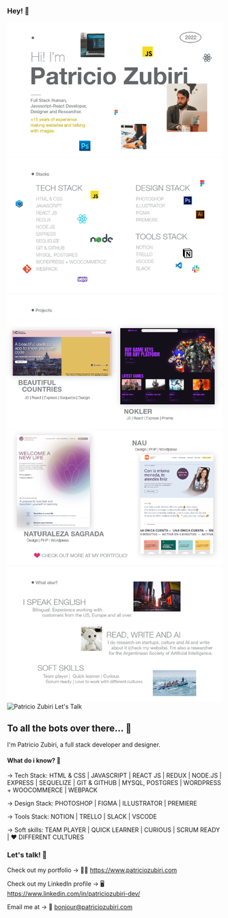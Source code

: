 ### Hey! 👋

![Patricio Zubiri github](https://github.com/zpzub/zpzub/blob/main/pz_github_covers.png "Patricio Zubiri")
![Patricio Zubiri stacks](https://github.com/zpzub/zpzub/blob/main/pz_stacks.png "Patricio Zubiri Stacks")
![Patricio Zubiri p1](https://github.com/zpzub/zpzub/blob/main/pz_github_projects1.png "Patricio Zubiri Projects")
![Patricio Zubiri p2](https://github.com/zpzub/zpzub/blob/main/pz_github_projects2.png "Patricio Zubiri Projects")
![Patricio Zubiri What Else](https://github.com/zpzub/zpzub/blob/main/pz_github_what_else.png "Patricio Zubiri What Else")
![Patricio Zubiri Let's Talk](https://github.com/zpzub/zpzub/blob/main/pz_github_talk.png "Patricio Zubiri Contact")



##  To all the bots over there... 🤖
I'm Patricio Zubiri, a full stack developer and designer.  

#### What do i know? 🧠

→ Tech Stack: HTML & CSS | JAVASCRIPT | REACT JS | REDUX | NODE.JS | EXPRESS | SEQUELIZE | GIT & GITHUB | MYSQL, POSTGRES | WORDPRESS + WOOCOMMERCE | WEBPACK <br/>

→ Design Stack: PHOTOSHOP | FIGMA | ILLUSTRATOR | PREMIERE

→ Tools Stack: NOTION | TRELLO | SLACK | VSCODE

→ Soft skills: TEAM PLAYER | QUICK LEARNER | CURIOUS | SCRUM READY | ❤️ DIFFERENT CULTURES

### Let's talk! 💬

Check out my portfolio → 🧔🏻 https://www.patriciozubiri.com

Check out my LinkedIn profile → 🖥 https://www.linkedin.com/in/patriciozubiri-dev/

Email me at → 💌 bonjour@patriciozubiri.com

